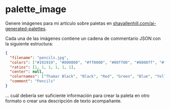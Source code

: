# palette_image

Genere imágenes para mi artículo sobre paletas en [shayallenhill.com/ai-generated-palettes](https://shayallenhill.com/ai-generated-palettes/).

Cada una de las imàgenes contiene un cadena de commentario JSON con la siguiente estructura:

```json
{
  "filename": "pencils.jpg",
  "colors": ["#191919", "#000000", "#ff0000", "#00ff00", "#0000ff", "#ffff00"],
  "ratios": [1, 1, 1, 1, 1, 1],
  "center": null,
  "colornames": ["Thamar Black", "Black", "Red", "Green", "Blue", "Yellow"],
  "comment": "Pencils"
}
```

... cuál debería ser suficiente información para crear la paleta en otro formato o crear una descripción de texto acompañante.

